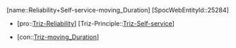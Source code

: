 ﻿---
type: TrizContradiction
aliases:
- Reliability+Self-service-moving_Duration
license: CC BY-SA 4.0
copyright: https://github.com/SpocWeb
IsDeleted: false
IsReadOnly: false
Confidential: public
tags: 
- Triz/Contradiction
---
[name::Reliability+Self-service-moving_Duration]
[SpocWebEntityId::25284]
+ [pro::[Triz-Reliability](tech/Triz/Parameter/Triz-Reliability.md)]
[Triz-Principle::[Triz-Self-service](tech/Triz/Principle/Triz-Self-service.md)]
- [con::[Triz-moving_Duration](tech/Triz/Parameter/Triz-moving_Duration.md)]

